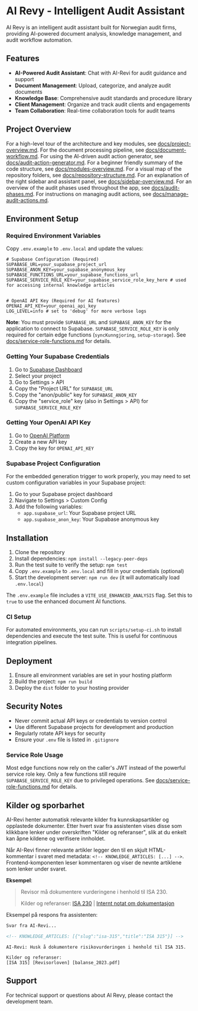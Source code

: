
# AI Revy - Intelligent Audit Assistant

AI Revy is an intelligent audit assistant built for Norwegian audit firms, providing AI-powered document analysis, knowledge management, and audit workflow automation.

## Features

- **AI-Powered Audit Assistant**: Chat with AI-Revi for audit guidance and support
- **Document Management**: Upload, categorize, and analyze audit documents
- **Knowledge Base**: Comprehensive audit standards and procedure library
- **Client Management**: Organize and track audit clients and engagements
- **Team Collaboration**: Real-time collaboration tools for audit teams

## Project Overview

For a high-level tour of the architecture and key modules, see [docs/project-overview.md](docs/project-overview.md).
For the document processing pipeline, see [docs/document-workflow.md](docs/document-workflow.md).
For using the AI-driven audit action generator, see [docs/audit-action-generator.md](docs/audit-action-generator.md).
For a beginner friendly summary of the code structure, see [docs/modules-overview.md](docs/modules-overview.md).
For a visual map of the repository folders, see [docs/repository-structure.md](docs/repository-structure.md).
For an explanation of the right sidebar and assistant panel, see [docs/sidebar-overview.md](docs/sidebar-overview.md).
For an overview of the audit phases used throughout the app, see [docs/audit-phases.md](docs/audit-phases.md).
For instructions on managing audit actions, see [docs/manage-audit-actions.md](docs/manage-audit-actions.md).

## Environment Setup

### Required Environment Variables

Copy `.env.example` to `.env.local` and update the values:

```env
# Supabase Configuration (Required)
SUPABASE_URL=your_supabase_project_url
SUPABASE_ANON_KEY=your_supabase_anonymous_key
SUPABASE_FUNCTIONS_URL=your_supabase_functions_url
SUPABASE_SERVICE_ROLE_KEY=your_supabase_service_role_key_here # used for accessing internal knowledge articles


# OpenAI API Key (Required for AI features)
OPENAI_API_KEY=your_openai_api_key
LOG_LEVEL=info # set to 'debug' for more verbose logs
```

**Note**: You must provide `SUPABASE_URL` and `SUPABASE_ANON_KEY` for the application to connect to Supabase. `SUPABASE_SERVICE_ROLE_KEY` is only required for certain edge functions (`syncKunngjoring`, `setup-storage`). See [docs/service-role-functions.md](docs/service-role-functions.md) for details.

### Getting Your Supabase Credentials

1. Go to [Supabase Dashboard](https://supabase.com/dashboard)
2. Select your project
3. Go to Settings > API
4. Copy the "Project URL" for `SUPABASE_URL`
5. Copy the "anon/public" key for `SUPABASE_ANON_KEY`
6. Copy the "service_role" key (also in Settings > API) for `SUPABASE_SERVICE_ROLE_KEY`

### Getting Your OpenAI API Key

1. Go to [OpenAI Platform](https://platform.openai.com/api-keys)
2. Create a new API key
3. Copy the key for `OPENAI_API_KEY`

### Supabase Project Configuration

For the embedded generation trigger to work properly, you may need to set custom configuration variables in your Supabase project:

1. Go to your Supabase project dashboard
2. Navigate to Settings > Custom Config
3. Add the following variables:
   - `app.supabase_url`: Your Supabase project URL
   - `app.supabase_anon_key`: Your Supabase anonymous key

## Installation

1. Clone the repository
2. Install dependencies: `npm install --legacy-peer-deps`
3. Run the test suite to verify the setup: `npm test`
4. Copy `.env.example` to `.env.local` and fill in your credentials (optional)
5. Start the development server: `npm run dev` (it will automatically load `.env.local`)

The `.env.example` file includes a `VITE_USE_ENHANCED_ANALYSIS` flag. Set this to `true` to use the enhanced document AI functions.

### CI Setup

For automated environments, you can run `scripts/setup-ci.sh` to install dependencies and execute the test suite. This is useful for continuous integration pipelines.

## Deployment

1. Ensure all environment variables are set in your hosting platform
2. Build the project: `npm run build`
3. Deploy the `dist` folder to your hosting provider

## Security Notes

- Never commit actual API keys or credentials to version control
- Use different Supabase projects for development and production
- Regularly rotate API keys for security
- Ensure your `.env` file is listed in `.gitignore`

### Service Role Usage

Most edge functions now rely on the caller's JWT instead of the powerful service role key. Only a few functions still require `SUPABASE_SERVICE_ROLE_KEY` due to privileged operations. See [docs/service-role-functions.md](docs/service-role-functions.md) for details.

## Kilder og sporbarhet

AI-Revi henter automatisk relevante kilder fra kunnskapsartikler og opplastede dokumenter. Etter hvert svar fra assistenten vises disse som klikkbare lenker under overskriften "Kilder og referanser", slik at du enkelt kan åpne kildene og verifisere innholdet.

Når AI-Revi finner relevante artikler legger den til en skjult HTML-kommentar i svaret med metadata: `<!-- KNOWLEDGE_ARTICLES: [...] -->`. Frontend-komponenten leser kommentaren og viser de nevnte artiklene som lenker under svaret.

**Eksempel**:

> Revisor må dokumentere vurderingene i henhold til ISA 230.
>
> Kilder og referanser: [ISA 230](https://example.com/isa-230) | [Internt notat om dokumentasjon](https://example.com/notat.pdf)

Eksempel på respons fra assistenten:

```html
Svar fra AI-Revi...

<!-- KNOWLEDGE_ARTICLES: [{"slug":"isa-315","title":"ISA 315"}] -->
```

```
AI-Revi: Husk å dokumentere risikovurderingen i henhold til ISA 315.

Kilder og referanser:
[ISA 315] [Revisorloven] [balanse_2023.pdf]
```

## Support

For technical support or questions about AI Revy, please contact the development team.
